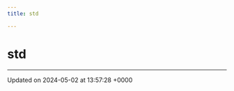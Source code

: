 ```yaml
---
title: std

---
```


# std








-------------------------------

Updated on 2024-05-02 at 13:57:28 +0000